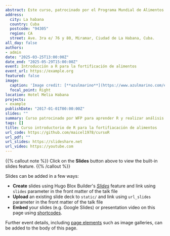 ```yaml
---
abstract: Este curso, patrocinado por el Programa Mundial de Alimentos (WFP), te enseñará a utilizar R para analizar datos y ajustar estrategias de fortificación de alimentos. Aprenderás a mejorar la nutrición y la salud pública mediante el uso de herramientas analíticas, sin necesidad de experiencia previa en programación.
address:
  city: La habana
  country: Cuba
  postcode: "94305"
  region: CA
  street: Ave. 3ra e/ 76 y 80, Miramar, Ciudad de La Habana, Cuba.
all_day: false
authors:
- admin
date: "2025-03-25T13:00:00Z"
date_end: "2025-05-29T15:00:00Z"
event: Introducción a R para la fortificación de alimentos
event_url: https://example.org
featured: false
image:
  caption: 'Image credit: [**azulmarino**](https://www.azulmarino.com/es-es/hotel/melia-habana)'
  focal_point: Right
location: Hotel Melia Habana
projects:
- example
publishDate: "2017-01-01T00:00:00Z"
slides: ""
summary: Curso patrocinado por WFP para aprender R y realizar análisis que optimicen la fortificación de alimentos, mejorando la nutrición y la salud pública.
tags: []
title: Curso introductorio de R para la fortifiacación de alimentos
url_code: https://github.com/maicel1978/cursoR
url_pdf: ""
url_slides: https://slideshare.net
url_video: https://youtube.com
---
```


{{% callout note %}}
Click on the **Slides** button above to view the built-in slides feature.
{{% /callout %}}

Slides can be added in a few ways:

- **Create** slides using Hugo Blox Builder's [_Slides_](https://docs.hugoblox.com/reference/content-types/) feature and link using `slides` parameter in the front matter of the talk file
- **Upload** an existing slide deck to `static/` and link using `url_slides` parameter in the front matter of the talk file
- **Embed** your slides (e.g. Google Slides) or presentation video on this page using [shortcodes](https://docs.hugoblox.com/reference/markdown/).

Further event details, including [page elements](https://docs.hugoblox.com/reference/markdown/) such as image galleries, can be added to the body of this page.
